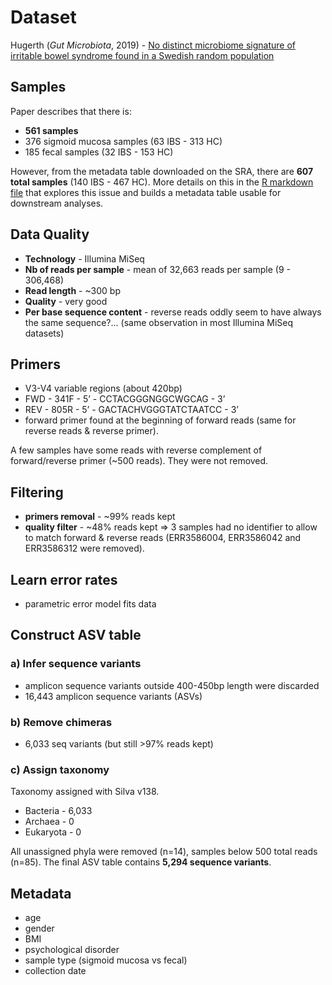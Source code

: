 # Dataset
Hugerth (_Gut Microbiota_, 2019) - [No distinct microbiome signature of irritable bowel syndrome found in a Swedish random population][1]

[1]: https://gut.bmj.com/content/69/6/1076


## Samples
Paper describes that there is:
  - **561 samples**
  - 376 sigmoid mucosa samples (63 IBS - 313 HC)
  - 185 fecal samples (32 IBS - 153 HC)

However, from the metadata table downloaded on the SRA, there are **607 total samples** (140 IBS - 467 HC). More details on this in the [R markdown file](00_Metadata-Hugerth.Rmd) that explores this issue and builds a metadata table usable for downstream analyses.


## Data Quality
- **Technology** - Illumina MiSeq
- **Nb of reads per sample** - mean of 32,663 reads per sample (9 - 306,468)
- **Read length** - ~300 bp
- **Quality** - very good
- **Per base sequence content** - reverse reads oddly seem to have always the same sequence?... (same observation in most Illumina MiSeq datasets)


## Primers
- V3-V4 variable regions (about 420bp)
- FWD - 341F - 5’ - CCTACGGGNGGCWGCAG - 3’
- REV -  805R - 5’ - GACTACHVGGGTATCTAATCC - 3’
- forward primer found at the beginning of forward reads (same for reverse reads & reverse primer).

A few samples have some reads with reverse complement of forward/reverse primer (~500 reads). They were not removed.


## Filtering
- **primers removal** - ~99% reads kept
- **quality filter** - ~48% reads kept => 3 samples had no identifier to allow to match forward & reverse reads (ERR3586004, ERR3586042 and ERR3586312 were removed).


## Learn error rates
- parametric error model fits data

## Construct ASV table
### a) Infer sequence variants
- amplicon sequence variants outside 400-450bp length were discarded
- 16,443 amplicon sequence variants (ASVs)

### b) Remove chimeras
- 6,033 seq variants (but still >97% reads kept)

### c) Assign taxonomy
Taxonomy assigned with Silva v138.
- Bacteria - 6,033
- Archaea - 0
- Eukaryota - 0

All unassigned phyla were removed (n=14), samples below 500 total reads (n=85). The final ASV table contains **5,294 sequence variants**.

## Metadata
- age
- gender
- BMI
- psychological disorder
- sample type (sigmoid mucosa vs fecal)
- collection date